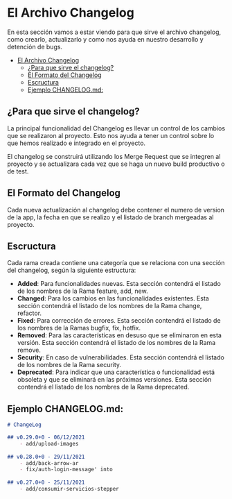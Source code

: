 # El Archivo Changelog

En esta sección vamos a estar viendo para que sirve el archivo changelog, como crearlo, actualizarlo y como nos ayuda en nuestro desarrollo y detención de bugs. 

- [El Archivo Changelog](#el-archivo-changelog)
  - [¿Para que sirve el changelog?](#para-que-sirve-el-changelog)
  - [El Formato del Changelog](#el-formato-del-changelog)
  - [Escructura](#escructura)
  - [Ejemplo CHANGELOG.md:](#ejemplo-changelogmd)

## ¿Para que sirve el changelog? 
La principal funcionalidad del Changelog es llevar un control de los cambios que se realizaron al proyecto. Esto nos ayuda a tener un control sobre lo que hemos realizado e integrado en el proyecto. 

El changelog se construirá utilizando los Merge Request que se integren al proyecto y se actualizara cada vez que se haga un nuevo build productivo o de test. 

## El Formato del Changelog
Cada nueva actualización al changelog debe contener el numero de version de la app, la fecha en que se realizo y el listado de branch mergeadas al proyecto. 

## Escructura 
Cada rama creada contiene una categoría que se relaciona con una sección del changelog, según la siguiente estructura: 

- **Added**: Para funcionalidades nuevas. Esta sección contendrá el listado de los nombres de la Rama feature, add, new. 
- **Changed**: Para los cambios en las funcionalidades existentes. Esta sección contendrá el listado de los nombres de la Rama change, refactor.
- **Fixed**: Para corrección de errores. Esta sección contendrá el listado de los nombres de la Ramas bugfix, fix, hotfix.
- **Removed**: Para las características en desuso que se eliminaron en esta versión. Esta sección contendrá el listado de los nombres de la Rama remove.
- **Security**: En caso de vulnerabilidades. Esta sección contendrá el listado de los nombres de la Rama security.
- **Deprecated**: Para indicar que una característica o funcionalidad está obsoleta y que se eliminará en las próximas versiones. Esta sección contendrá el listado de los nombres de la Rama deprecated.

## Ejemplo CHANGELOG.md: 

```markdown
# ChangeLog

## v0.29.0+0 - 06/12/2021
    - add/upload-images
    
## v0.28.0+0 - 29/11/2021
    - add/back-arrow-ar
    - fix/auth-login-message' into
    
## v0.27.0+0 - 25/11/2021
    - add/consumir-servicios-stepper
```